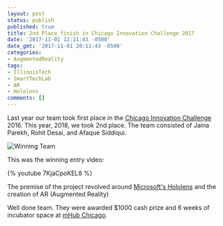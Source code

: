 ```yaml
---
layout: post
status: publish
published: true
title: 2nd Place finish in Chicago Innovation Challenge 2017
date: '2017-11-01 12:11:43 -0500'
date_gmt: '2017-11-01 20:11:43 -0500'
categories:
- AugmentedReality
tags:
- IllinoisTech
- SmartTechLab
- AR
- Hololens
comments: []
---
```


Last year our team took first place in the [Chicago Innovation Challenge](https://web.iit.edu/knapp-center/contest/2017-finalist) 2016.  This year, 2018, we took 2nd place.  The team consisted of Jaina Parekh, Rohit Desai, and Afaque Siddiqui.

![*Winning Team*](/assets/2017/11/win.png)

This was the winning entry video:

{% youtube 7KjaCpoKEL8 %}

The premise of the project revolved around [Microsoft's Hololens](https://www.microsoft.com/en-us/hololens/buy) and the creation of AR (Augmented Reality)

Well done team.  They were awarded $1000 cash prize and 6 weeks of incubator space at [mHub Chicago](https://mhubchicago.com/).